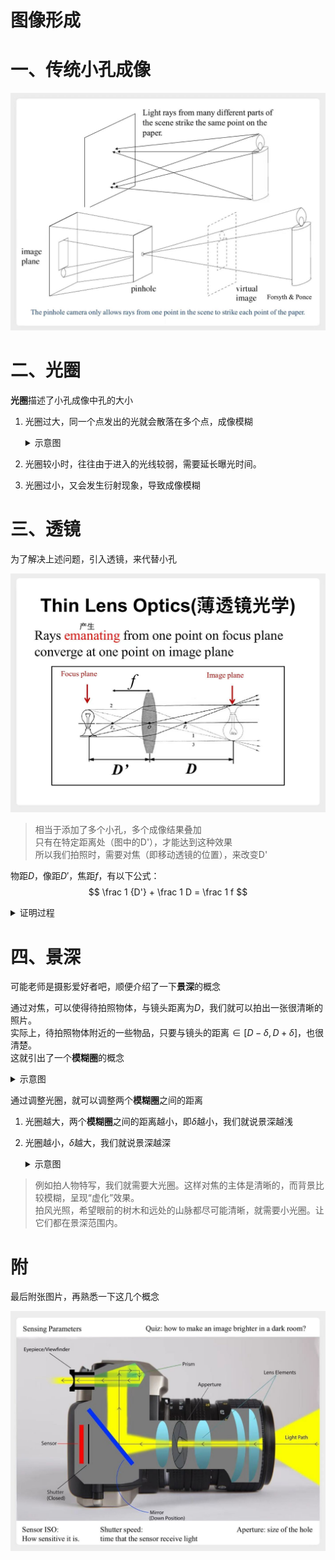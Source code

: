 # 图像形成

# 一、传统小孔成像

![pinhole](pngs/pinhole.png)

# 二、光圈

**光圈**描述了小孔成像中孔的大小

1. 光圈过大，同一个点发出的光就会散落在多个点，成像模糊

    <details>
    <summary>示意图</summary>

    ![aperture](pngs/aperture.png)

    </details>

2. 光圈较小时，往往由于进入的光线较弱，需要延长曝光时间。
3. 光圈过小，又会发生衍射现象，导致成像模糊

# 三、透镜

为了解决上述问题，引入透镜，来代替小孔

![lens](pngs/lens.png)
> 相当于添加了多个小孔，多个成像结果叠加  
> 只有在特定距离处（图中的D'），才能达到这种效果  
> 所以我们拍照时，需要对焦（即移动透镜的位置），来改变D'

物距$D$，像距$D'$，焦距$f$，有以下公式：
$$
\frac 1 {D'} + \frac 1 D = \frac 1 f
$$

<details>
<summary>证明过程</summary>

![equation](pngs/lens_equation.png)

</details>


# 四、景深

可能老师是摄影爱好者吧，顺便介绍了一下**景深**的概念

通过对焦，可以使得待拍照物体，与镜头距离为$D$，我们就可以拍出一张很清晰的照片。  
实际上，待拍照物体附近的一些物品，只要与镜头的距离$\in [D-\delta, D+\delta]$，也很清楚。  
这就引出了一个**模糊圈**的概念

<details>
<summary>示意图</summary>

![circle](pngs/circle.png)
> 处于两个模糊圈之间的物体，成像都比较清晰

</details>

通过调整光圈，就可以调整两个**模糊圈**之间的距离
1. 光圈越大，两个**模糊圈**之间的距离越小，即$\delta$越小，我们就说景深越浅
2. 光圈越小，$\delta$越大，我们就说景深越深

    <details>
    <summary>示意图</summary>

    ![depth](pngs/depth_field.png)

    </details>

> 例如拍人物特写，我们就需要大光圈。这样对焦的主体是清晰的，而背景比较模糊，呈现“虚化”效果。  
> 拍风光照，希望眼前的树木和远处的山脉都尽可能清晰，就需要小光圈。让它们都在景深范围内。

# 附

最后附张图片，再熟悉一下这几个概念

![camera](pngs/camera.png)